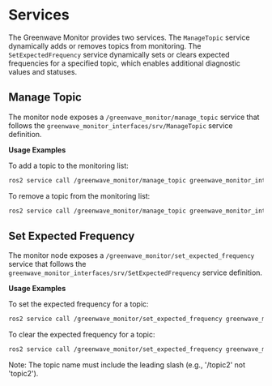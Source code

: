 # Services

The Greenwave Monitor provides two services. The `ManageTopic` service dynamically adds or removes topics from monitoring. The `SetExpectedFrequency` service dynamically sets or clears expected frequencies for a specified topic, which enables additional diagnostic values and statuses.

## Manage Topic

The monitor node exposes a `/greenwave_monitor/manage_topic` service that follows the `greenwave_monitor_interfaces/srv/ManageTopic` service definition.

**Usage Examples**

To add a topic to the monitoring list:
```bash
ros2 service call /greenwave_monitor/manage_topic greenwave_monitor_interfaces/srv/ManageTopic "{topic_name: '/topic2', add_topic: true}"
```

To remove a topic from the monitoring list:
```bash
ros2 service call /greenwave_monitor/manage_topic greenwave_monitor_interfaces/srv/ManageTopic "{topic_name: '/topic2', add_topic: false}"
```

## Set Expected Frequency

The monitor node exposes a `/greenwave_monitor/set_expected_frequency` service that follows the `greenwave_monitor_interfaces/srv/SetExpectedFrequency` service definition.

**Usage Examples**

To set the expected frequency for a topic:
```bash
ros2 service call /greenwave_monitor/set_expected_frequency greenwave_monitor_interfaces/srv/SetExpectedFrequency "{topic_name: '/topic2', expected_hz: <float>, tolerance_percent: <float>, add_topic_if_missing: true}"
```

To clear the expected frequency for a topic:
```bash
ros2 service call /greenwave_monitor/set_expected_frequency greenwave_monitor_interfaces/srv/SetExpectedFrequency "{topic_name: '/topic2', clear_expected: true}"
```

Note: The topic name must include the leading slash (e.g., '/topic2' not 'topic2').

